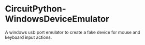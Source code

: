 # CircuitPython-WindowsDeviceEmulator
A windows usb port emulator to create a fake device for mouse and keyboard input actions.
